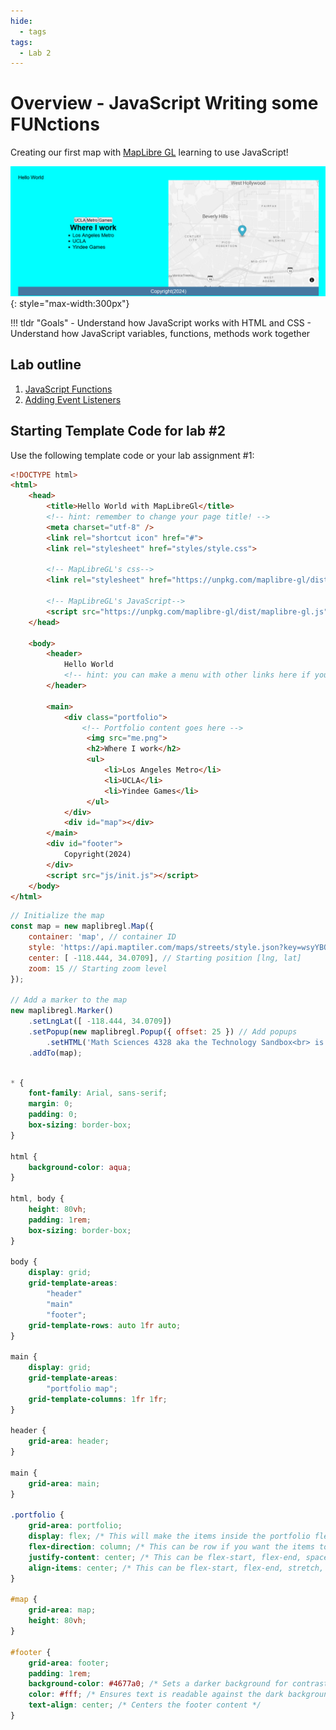 ```yaml
---
hide:
  - tags
tags:
  - Lab 2
---
```

# Overview - JavaScript Writing some FUNctions

Creating our first map with [MapLibre GL](https://maplibre.org/maplibre-gl-js/docs/) learning to use JavaScript!

![](./media/intro.png){: style="max-width:300px"}

!!! tldr "Goals"
    - Understand how JavaScript works with HTML and CSS
    - Understand how JavaScript variables, functions, methods work together

## Lab outline

1. [JavaScript Functions](./1.md)
2. [Adding Event Listeners](./2.md)

## Starting Template Code for lab #2

Use the following template code or your lab assignment #1:

```html title="index.html" linenums="1"
<!DOCTYPE html>
<html>
    <head>
        <title>Hello World with MapLibreGl</title>
        <!-- hint: remember to change your page title! -->
        <meta charset="utf-8" />
        <link rel="shortcut icon" href="#">
        <link rel="stylesheet" href="styles/style.css">

        <!-- MapLibreGL's css-->
        <link rel="stylesheet" href="https://unpkg.com/maplibre-gl/dist/maplibre-gl.css" />

		<!-- MapLibreGL's JavaScript-->
		<script src="https://unpkg.com/maplibre-gl/dist/maplibre-gl.js"></script>
    </head>
    
    <body>
        <header>
			Hello World
            <!-- hint: you can make a menu with other links here if you'd like -->
        </header>
        
        <main>
			<div class="portfolio">
				<!-- Portfolio content goes here -->
				 <img src="me.png">
				 <h2>Where I work</h2>
				 <ul>
					 <li>Los Angeles Metro</li>
					 <li>UCLA</li>
					 <li>Yindee Games</li>
				 </ul>
			</div>
            <div id="map"></div>
        </main>
        <div id="footer">
            Copyright(2024)
        </div>
        <script src="js/init.js"></script>
    </body>
</html>
```

```javascript title="js/init.js"
// Initialize the map
const map = new maplibregl.Map({
    container: 'map', // container ID
    style: 'https://api.maptiler.com/maps/streets/style.json?key=wsyYBQjqRwKnNsZrtci1', // Your style URL
    center: [ -118.444, 34.0709], // Starting position [lng, lat]
    zoom: 15 // Starting zoom level
});

// Add a marker to the map
new maplibregl.Marker()
    .setLngLat([ -118.444, 34.0709])
    .setPopup(new maplibregl.Popup({ offset: 25 }) // Add popups
        .setHTML('Math Sciences 4328 aka the Technology Sandbox<br> is the lab where I used to work in '))
    .addTo(map);
```

```css title="styles/style.css" linenums="1"

* {
	font-family: Arial, sans-serif;
	margin: 0;
	padding: 0;
	box-sizing: border-box;
}

html {
	background-color: aqua;
}

html, body {
	height: 80vh;
	padding: 1rem;
	box-sizing: border-box;
}

body {
	display: grid;
	grid-template-areas: 
		"header"
		"main"
		"footer";
	grid-template-rows: auto 1fr auto;
}

main {
	display: grid;
	grid-template-areas:
		"portfolio map";
	grid-template-columns: 1fr 1fr;
}

header { 
	grid-area: header;
}

main { 
	grid-area: main;
}

.portfolio {
	grid-area: portfolio;
	display: flex; /* This will make the items inside the portfolio flex items */
	flex-direction: column; /* This can be row if you want the items to be side by side */
	justify-content: center; /* This can be flex-start, flex-end, space-between, space-around, space-evenly */
	align-items: center; /* This can be flex-start, flex-end, stretch, baseline */
}

#map { 
	grid-area: map;
	height: 80vh;
}

#footer {
	grid-area: footer;
	padding: 1rem;
	background-color: #4677a0; /* Sets a darker background for contrast */
	color: #fff; /* Ensures text is readable against the dark background */
	text-align: center; /* Centers the footer content */
}

```